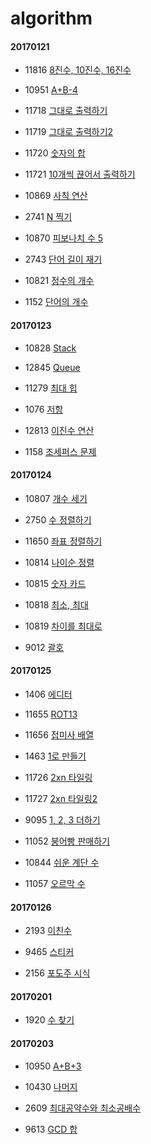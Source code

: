 # algorithm

#### 20170121
* 11816 [8진수, 10진수, 16진수](https://www.acmicpc.net/problem/11816)

* 10951 [A+B-4](https://www.acmicpc.net/problem/10951)

* 11718 [그대로 출력하기](https://www.acmicpc.net/problem/11718)

* 11719 [그대로 출력하기2](https://www.acmicpc.net/problem/11719)

* 11720 [숫자의 합](https://www.acmicpc.net/problem/11720)

* 11721 [10개씩 끊어서 출력하기](https://www.acmicpc.net/problem/11721)

* 10869 [사칙 연산](https://www.acmicpc.net/problem/10869)

* 2741 [N 찍기](https://www.acmicpc.net/problem/2741)

* 10870 [피보나치 수 5](https://www.acmicpc.net/problem/10870)

* 2743 [단어 길이 재기](https://www.acmicpc.net/problem/2743)

* 10821 [정수의 개수](https://www.acmicpc.net/problem/10821)

* 1152 [단어의 개수](https://www.acmicpc.net/problem/1152)

#### 20170123
* 10828 [Stack](https://www.acmicpc.net/problem/10828)

* 12845 [Queue](https://www.acmicpc.net/problem/10845)

* 11279 [최대 힙](https://www.acmicpc.net/problem/11279)

* 1076 [저항](https://www.acmicpc.net/problem/1076)

* 12813 [이진수 연산](https://www.acmicpc.net/problem/12813)

* 1158 [조세퍼스 문제](https://www.acmicpc.net/problem/1158)

#### 20170124
* 10807 [개수 세기](https://www.acmicpc.net/problem/10807)

* 2750 [수 정렬하기](https://www.acmicpc.net/problem/2750)

* 11650 [좌표 정렬하기](https://www.acmicpc.net/problem/11650)

* 10814 [나이순 정렬](https://www.acmicpc.net/problem/10814)

* 10815 [숫자 카드](https://www.acmicpc.net/problem/10815)

* 10818 [최소, 최대](https://www.acmicpc.net/problem/10818)

* 10819 [차이를 최대로](https://www.acmicpc.net/problem/10819)

* 9012 [괄호](https://www.acmicpc.net/problem/9012)

#### 20170125

* 1406 [에디터](https://www.acmicpc.net/problem/1406)

* 11655 [ROT13](https://www.acmicpc.net/problem/11655)

* 11656 [접미사 배열](https://www.acmicpc.net/problem/11656)

* 1463 [1로 만들기](https://www.acmicpc.net/problem/1463)

* 11726 [2xn 타일링](https://www.acmicpc.net/problem/11727)

* 11727 [2xn 타일링2](https://www.acmicpc.net/problem/11727)

* 9095 [1, 2, 3 더하기](https://www.acmicpc.net/problem/9095)

* 11052 [붕어빵 판매하기](https://www.acmicpc.net/problem/11052)

* 10844 [쉬운 계단 수](https://www.acmicpc.net/problem/10844)

* 11057 [오르막 수](https://www.acmicpc.net/problem/11057)

#### 20170126

* 2193 [이친수](https://www.acmicpc.net/problem/2193)

* 9465 [스티커](https://www.acmicpc.net/problem/9465)

* 2156 [포도주 시식](https://www.acmicpc.net/problem/2156)

#### 20170201

* 1920 [수 찾기](https://www.acmicpc.net/problem/1920)

#### 20170203

* 10950 [A+B+3](https://www.acmicpc.net/problem/10950)

* 10430 [나머지](https://www.acmicpc.net/problem/10430)

* 2609 [최대공약수와 최소공배수](https://www.acmicpc.net/problem/2609)

* 9613 [GCD 합](https://www.acmicpc.net/problem/9613)
